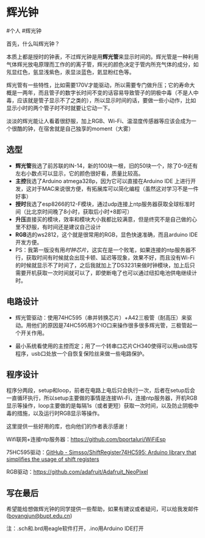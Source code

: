 # 辉光钟
#个人 #辉光钟

首先，什么叫辉光钟？

本质上都是授时的钟表，不过辉光钟是用**辉光管**来显示时间的。辉光管是一种利用气体辉光放电原理而工作的的离子管，辉光的颜色决定于管内所充气体的成分，如氖显红色，氩显浅紫色，汞显淡蓝色，氦显粉红色等。

辉光管有一些特性，比如需要170V才能驱动，所以需要专门做升压；它的寿命大概是一两年，而且管子的数字长时间不变的话容易导致管子的阴极中毒（不是人中毒，应该就是管子显示不了之类的），所以显示时间的话，要做一些小动作，比如显示小时的两个管子时不时就要让它动一下。

淡淡的辉光能让人看着很舒服，加上RGB、Wi-Fi、温湿度传感器等应该会成为一个很酷的钟，在宿舍就是自己独享的moment（大雾）

## 选型
* **辉光管**我选了前苏联的IN-14，新的100块一根，旧的50块一个，除了0-9还有左右小数点可以显示，它的颜色很好看，质量比较高。
* **主控**我选了Arduino atmega328p，因为它可以直接在Arduino IDE 上进行开发，这对于MAC来说很方便，有拓展库可以简化编程（虽然这对学习不是一件好事）
* **授时**我选了esp8266的12-F模块，通过udp连接上ntp服务器获取全球标准时间（比北京时间晚了8小时，获取后小时+8即可）
* **升压**直接买的模块，效率和模块大小我都比较满意，但是终究不是自己做的心里不舒服，有时间还是建议自己设计
* **RGB**选的ws2812，这个就是很常用的RGB，显色快速准确，而且arduino IDE开发方便。
* PS：我第一版没有用*时钟芯片*，这实在是一个败笔，如果连接的ntp服务器不行，获取时间有时候就会出现卡顿、延迟等现象，效果不好，而且没有Wi-Fi的时候就显示不了时间了，之后我就加上了DS3231来做时钟模块，加上后只需要开机获取一次时间就可以了，即使断电了也可以通过纽扣电池供电继续计时。

## 电路设计
* 辉光管驱动：使用74HC595（串并转换芯片）+A42三极管（耐高压）来驱动。用他们的原因是74HC595用3个IO口来操作很多很多辉光管，三极管起一个开关作用。

* 最小系统看使用的主控而定；用了一个转串口芯片CH340使得可以用usb烧写程序，usb口处放一个自恢复保险丝来做一些电路保护。

## 程序设计
程序分两段，setup和loop，前者在电路上电后只会执行一次，后者在setup后会一直循环执行，所以setup主要做的事情是连接Wi-Fi，连接ntp服务器，开机RGB显示等操作，loop主要做的是每隔1s（或者更短）获取一次时间，以及防止阴极中毒的措施，以及运行时RGB显示等操作。

这里提供一些好用的库，也向他们的作者表示感谢！

Wifi联网+连接ntp服务器：https://github.com/bportaluri/WiFiEsp

75HC595驱动：[GitHub - Simsso/ShiftRegister74HC595: Arduino library that simplifies the usage of shift registers](https://github.com/Simsso/ShiftRegister74HC595)

RGB驱动：https://github.com/adafruit/Adafruit_NeoPixel

## 写在最后
希望能给想做辉光钟的同学提供一些帮助，如果有建议或者疑问，可以给我发邮件(boyangjun@bupt.edu.cn)

注：.sch和.brd用eagle软件打开，.ino用Arduino IDE打开
